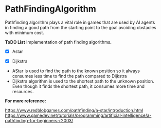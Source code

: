 # PathFindingAlgorithm

Pathfinding algorithm plays a vital role in games that are used by AI agents in finding a good path 
from the starting point to the goal avoiding obstacles with minimum cost.

**ToDO List**
Implementation of path finding algorithms.
- [x] Astar
- [x] Dijkstra


* AStar is used to find the path to the known position so it always consumes less time to find the path compared to Dijkstra
* Dijkstra algorithm is used to the shortest path to the unknown position. Even though it finds the shortest path, it consumes 
  more time and resources.


**For more reference:**

https://www.redblobgames.com/pathfinding/a-star/introduction.html
https://www.gamedev.net/tutorials/programming/artificial-intelligence/a-pathfinding-for-beginners-r2003/
